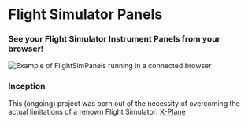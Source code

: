 Flight Simulator Panels
======================

### See your Flight Simulator Instrument Panels from your browser! ###

![Example of FlightSimPanels running in a connected browser](https://raw.github.com/dmolin/flightSimPanels/master/README/flightsimpanels.png)

### Inception ####

This (ongoing) project was born out of the necessity of overcoming the actual limitations of a renown Flight Simulator: [X-Plane](http://www.x-plane.org)